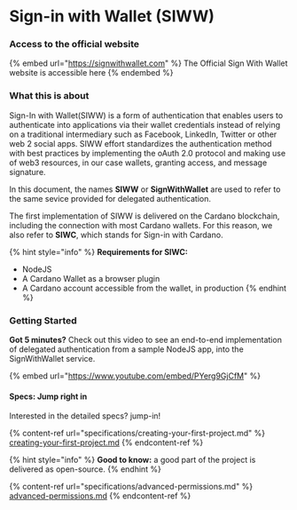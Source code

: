 # Sign-in with Wallet (SIWW)

### Access to the official website

{% embed url="https://signwithwallet.com" %}
The Official Sign With Wallet website is accessible here
{% endembed %}

### What this is about

Sign-In with Wallet(SIWW) is a form of authentication that enables users to authenticate into applications via their wallet credentials instead of relying on a traditional intermediary such as Facebook, LinkedIn, Twitter or other web 2 social apps. SIWW effort standardizes the authentication method with best practices by implementing the oAuth 2.0 protocol and making use of web3 resources, in our case wallets, granting access, and message signature.

In this document, the names **SIWW** or **SignWithWallet** are used to refer to the same sevice provided for delegated authentication.&#x20;

The first implementation of SIWW is delivered on the Cardano blockchain, including the connection with most Cardano wallets. For this reason, we also refer to **SIWC**, which stands for Sign-in with Cardano.



{% hint style="info" %}
**Requirements for SIWC:**

* NodeJS
* A Cardano Wallet as a browser plugin
* A Cardano account accessible from the wallet, in production
{% endhint %}

### Getting Started

**Got 5 minutes?** Check out this video to see an end-to-end implementation of delegated authentication from a sample NodeJS app, into the SignWithWallet service.

{% embed url="https://www.youtube.com/embed/PYerg9GjCfM" %}

#### Specs: Jump right in

Interested in the detailed specs? jump-in!

{% content-ref url="specifications/creating-your-first-project.md" %}
[creating-your-first-project.md](specifications/creating-your-first-project.md)
{% endcontent-ref %}

{% hint style="info" %}
**Good to know:** a good part of the project is delivered as open-source.
{% endhint %}

{% content-ref url="specifications/advanced-permissions.md" %}
[advanced-permissions.md](specifications/advanced-permissions.md)
{% endcontent-ref %}
